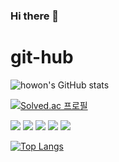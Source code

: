 ### Hi there 👋

<!--
**howon-ryu/howon-ryu** is a ✨ _special_ ✨ repository because its `README.md` (this file) appears on your GitHub profile.

Here are some ideas to get you started:

- 🔭 I’m currently working on ...
- 🌱 I’m currently learning ...
- 👯 I’m looking to collaborate on ...
- 🤔 I’m looking for help with ...
- 💬 Ask me about ...
- 📫 How to reach me: ...
- 😄 Pronouns: ...
- ⚡ Fun fact: ...
-->
# git-hub


![howon's GitHub stats](https://github-readme-stats.vercel.app/api?username=howon-ryu&show_icons=true&theme=radical)

[![Solved.ac
프로필](http://mazassumnida.wtf/api/v2/generate_badge?boj=qorgh2akfl)](https://solved.ac/qorgh2akfl)

<img src="https://img.shields.io/badge/React-61DAFB?style=flat&logo=React&logoColor=white"> <img src="https://img.shields.io/badge/Python-3776AB?style=flat&logo=Python&logoColor=white"> <img src="https://img.shields.io/badge/HTML5-E34F26?style=flat&logo=HTML5&logoColor=white"> <img src="https://img.shields.io/badge/JavaScript-F7DF1E?style=flat&logo=JavaScript&logoColor=white"> <img src="https://img.shields.io/badge/CSS3-1572B6?style=flat&logo=CSS3&logoColor=white">

[![Top Langs](https://github-readme-stats.vercel.app/api/top-langs/?username=howon-ryu&layout=compact)](https://github.com/howon-ryu/github-readme-stats)

          

